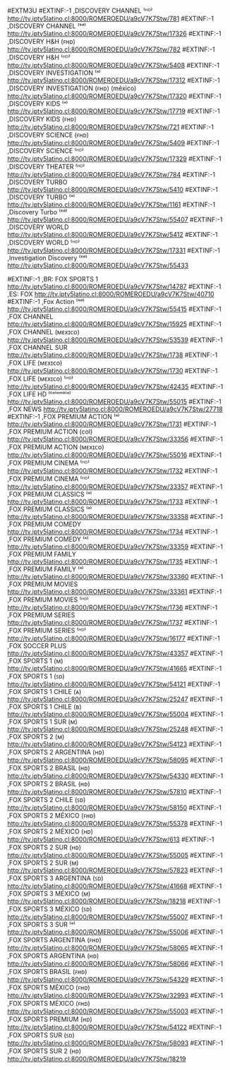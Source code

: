 #EXTM3U
#EXTINF:-1 ,DISCOVERY CHANNEL ⁽ᴴᴰ⁾
http://tv.iptv5latino.cl:8000/ROMEROEDU/a9cV7K7Stw/781
#EXTINF:-1 ,DISCOVERY CHANNEL ⁽ˢᵈ⁾
http://tv.iptv5latino.cl:8000/ROMEROEDU/a9cV7K7Stw/17326
#EXTINF:-1 ,DISCOVERY H&H (ꜰʜᴅ)
http://tv.iptv5latino.cl:8000/ROMEROEDU/a9cV7K7Stw/782
#EXTINF:-1 ,DISCOVERY H&H ⁽ᴴᴰ⁾
http://tv.iptv5latino.cl:8000/ROMEROEDU/a9cV7K7Stw/5408
#EXTINF:-1 ,DISCOVERY INVESTIGATION ⁽ᵃ⁾
http://tv.iptv5latino.cl:8000/ROMEROEDU/a9cV7K7Stw/17312
#EXTINF:-1 ,DISCOVERY INVESTIGATION (ꜰʜᴅ) (méxico)
http://tv.iptv5latino.cl:8000/ROMEROEDU/a9cV7K7Stw/17320
#EXTINF:-1 ,DISCOVERY KIDS ⁽ᵃ⁾
http://tv.iptv5latino.cl:8000/ROMEROEDU/a9cV7K7Stw/17719
#EXTINF:-1 ,DISCOVERY KIDS (ꜰʜᴅ)
http://tv.iptv5latino.cl:8000/ROMEROEDU/a9cV7K7Stw/721
#EXTINF:-1 ,DISCOVERY SCIENCE (ꜰʜᴅ)
http://tv.iptv5latino.cl:8000/ROMEROEDU/a9cV7K7Stw/5409
#EXTINF:-1 ,DISCOVERY SCIENCE ⁽ᴴᴰ⁾
http://tv.iptv5latino.cl:8000/ROMEROEDU/a9cV7K7Stw/17329
#EXTINF:-1 ,DISCOVERY THEATER ⁽ᴴᴰ⁾
http://tv.iptv5latino.cl:8000/ROMEROEDU/a9cV7K7Stw/784
#EXTINF:-1 ,DISCOVERY TURBO
http://tv.iptv5latino.cl:8000/ROMEROEDU/a9cV7K7Stw/5410
#EXTINF:-1 ,DISCOVERY TURBO ⁽ᵃ⁾
http://tv.iptv5latino.cl:8000/ROMEROEDU/a9cV7K7Stw/1161
#EXTINF:-1 ,Discovery Turbo ⁽ˢᵈ⁾
http://tv.iptv5latino.cl:8000/ROMEROEDU/a9cV7K7Stw/55407
#EXTINF:-1 ,DISCOVERY WORLD
http://tv.iptv5latino.cl:8000/ROMEROEDU/a9cV7K7Stw/5412
#EXTINF:-1 ,DISCOVERY WORLD ⁽ᴴᴰ⁾
http://tv.iptv5latino.cl:8000/ROMEROEDU/a9cV7K7Stw/17331
#EXTINF:-1 ,Investigation Discovery ⁽ˢᵈ⁾
http://tv.iptv5latino.cl:8000/ROMEROEDU/a9cV7K7Stw/55433


#EXTINF:-1 ,BR: FOX SPORTS 1
http://tv.iptv5latino.cl:8000/ROMEROEDU/a9cV7K7Stw/14787
#EXTINF:-1 ,ES: FOX
http://tv.iptv5latino.cl:8000/ROMEROEDU/a9cV7K7Stw/40710
#EXTINF:-1 ,Fox Action ⁽ˢᵈ⁾
http://tv.iptv5latino.cl:8000/ROMEROEDU/a9cV7K7Stw/55415
#EXTINF:-1 ,FOX CHANNEL
http://tv.iptv5latino.cl:8000/ROMEROEDU/a9cV7K7Stw/15925
#EXTINF:-1 ,FOX CHANNEL (ᴍᴇxɪᴄᴏ)
http://tv.iptv5latino.cl:8000/ROMEROEDU/a9cV7K7Stw/53539
#EXTINF:-1 ,FOX CHANNEL SUR
http://tv.iptv5latino.cl:8000/ROMEROEDU/a9cV7K7Stw/1738
#EXTINF:-1 ,FOX LIFE (ᴍᴇxɪᴄᴏ)
http://tv.iptv5latino.cl:8000/ROMEROEDU/a9cV7K7Stw/1730
#EXTINF:-1 ,FOX LIFE (ᴍᴇxɪᴄᴏ) ⁽ᴴᴰ⁾
http://tv.iptv5latino.cl:8000/ROMEROEDU/a9cV7K7Stw/42435
#EXTINF:-1 ,FOX LIFE HD ⁽ᶜᵒˡᵒᵐᵇⁱᵃ⁾
http://tv.iptv5latino.cl:8000/ROMEROEDU/a9cV7K7Stw/55015
#EXTINF:-1 ,FOX NEWS
http://tv.iptv5latino.cl:8000/ROMEROEDU/a9cV7K7Stw/27718
#EXTINF:-1 ,FOX PREMIUM ACTION ⁽ᵃ⁾
http://tv.iptv5latino.cl:8000/ROMEROEDU/a9cV7K7Stw/1731
#EXTINF:-1 ,FOX PREMIUM ACTION (col)
http://tv.iptv5latino.cl:8000/ROMEROEDU/a9cV7K7Stw/33356
#EXTINF:-1 ,FOX PREMIUM ACTION (ᴍᴇxɪᴄᴏ)
http://tv.iptv5latino.cl:8000/ROMEROEDU/a9cV7K7Stw/55016
#EXTINF:-1 ,FOX PREMIUM CINEMA ⁽ᴴᴰ⁾
http://tv.iptv5latino.cl:8000/ROMEROEDU/a9cV7K7Stw/1732
#EXTINF:-1 ,FOX PREMIUM CINEMA ⁽ᴴᴰ⁾
http://tv.iptv5latino.cl:8000/ROMEROEDU/a9cV7K7Stw/33357
#EXTINF:-1 ,FOX PREMIUM CLASSICS ⁽ᵃ⁾
http://tv.iptv5latino.cl:8000/ROMEROEDU/a9cV7K7Stw/1733
#EXTINF:-1 ,FOX PREMIUM CLASSICS ⁽ᵃ⁾
http://tv.iptv5latino.cl:8000/ROMEROEDU/a9cV7K7Stw/33358
#EXTINF:-1 ,FOX PREMIUM COMEDY
http://tv.iptv5latino.cl:8000/ROMEROEDU/a9cV7K7Stw/1734
#EXTINF:-1 ,FOX PREMIUM COMEDY ⁽ᵃ⁾
http://tv.iptv5latino.cl:8000/ROMEROEDU/a9cV7K7Stw/33359
#EXTINF:-1 ,FOX PREMIUM FAMILY
http://tv.iptv5latino.cl:8000/ROMEROEDU/a9cV7K7Stw/1735
#EXTINF:-1 ,FOX PREMIUM FAMILY ⁽ᵃ⁾
http://tv.iptv5latino.cl:8000/ROMEROEDU/a9cV7K7Stw/33360
#EXTINF:-1 ,FOX PREMIUM MOVIES
http://tv.iptv5latino.cl:8000/ROMEROEDU/a9cV7K7Stw/33361
#EXTINF:-1 ,FOX PREMIUM MOVIES ⁽ᴴᴰ⁾
http://tv.iptv5latino.cl:8000/ROMEROEDU/a9cV7K7Stw/1736
#EXTINF:-1 ,FOX PREMIUM SERIES
http://tv.iptv5latino.cl:8000/ROMEROEDU/a9cV7K7Stw/1737
#EXTINF:-1 ,FOX PREMIUM SERIES ⁽ᴴᴰ⁾
http://tv.iptv5latino.cl:8000/ROMEROEDU/a9cV7K7Stw/16177
#EXTINF:-1 ,FOX SOCCER PLUS
http://tv.iptv5latino.cl:8000/ROMEROEDU/a9cV7K7Stw/43357
#EXTINF:-1 ,FOX SPORTS 1 (ᴍ)
http://tv.iptv5latino.cl:8000/ROMEROEDU/a9cV7K7Stw/41665
#EXTINF:-1 ,FOX SPORTS 1 (ꜱᴅ)
http://tv.iptv5latino.cl:8000/ROMEROEDU/a9cV7K7Stw/54121
#EXTINF:-1 ,FOX SPORTS 1 CHILE (ᴀ)
http://tv.iptv5latino.cl:8000/ROMEROEDU/a9cV7K7Stw/25247
#EXTINF:-1 ,FOX SPORTS 1 CHILE (ʙ)
http://tv.iptv5latino.cl:8000/ROMEROEDU/a9cV7K7Stw/55004
#EXTINF:-1 ,FOX SPORTS 1 SUR (ᴍ)
http://tv.iptv5latino.cl:8000/ROMEROEDU/a9cV7K7Stw/25248
#EXTINF:-1 ,FOX SPORTS 2 (ᴍ)
http://tv.iptv5latino.cl:8000/ROMEROEDU/a9cV7K7Stw/54123
#EXTINF:-1 ,FOX SPORTS 2 ARGENTINA (ʜᴅ)
http://tv.iptv5latino.cl:8000/ROMEROEDU/a9cV7K7Stw/58095
#EXTINF:-1 ,FOX SPORTS 2 BRASIL (ʜᴅ)
http://tv.iptv5latino.cl:8000/ROMEROEDU/a9cV7K7Stw/54330
#EXTINF:-1 ,FOX SPORTS 2 BRASIL (ʜᴅ)
http://tv.iptv5latino.cl:8000/ROMEROEDU/a9cV7K7Stw/57810
#EXTINF:-1 ,FOX SPORTS 2 CHILE (ꜱᴅ)
http://tv.iptv5latino.cl:8000/ROMEROEDU/a9cV7K7Stw/58150
#EXTINF:-1 ,FOX SPORTS 2 MÉXICO (ꜰʜᴅ)
http://tv.iptv5latino.cl:8000/ROMEROEDU/a9cV7K7Stw/55378
#EXTINF:-1 ,FOX SPORTS 2 MÉXICO (ʜᴅ)
http://tv.iptv5latino.cl:8000/ROMEROEDU/a9cV7K7Stw/613
#EXTINF:-1 ,FOX SPORTS 2 SUR (ʜᴅ)
http://tv.iptv5latino.cl:8000/ROMEROEDU/a9cV7K7Stw/55005
#EXTINF:-1 ,FOX SPORTS 2 SUR (ᴍ)
http://tv.iptv5latino.cl:8000/ROMEROEDU/a9cV7K7Stw/57823
#EXTINF:-1 ,FOX SPORTS 3 ARGENTINA (ꜱᴅ)
http://tv.iptv5latino.cl:8000/ROMEROEDU/a9cV7K7Stw/41668
#EXTINF:-1 ,FOX SPORTS 3 MÉXICO (ᴍ)
http://tv.iptv5latino.cl:8000/ROMEROEDU/a9cV7K7Stw/18218
#EXTINF:-1 ,FOX SPORTS 3 MÉXICO (ꜱᴅ)
http://tv.iptv5latino.cl:8000/ROMEROEDU/a9cV7K7Stw/55007
#EXTINF:-1 ,FOX SPORTS 3 SUR ⁽ᵃ⁾
http://tv.iptv5latino.cl:8000/ROMEROEDU/a9cV7K7Stw/55006
#EXTINF:-1 ,FOX SPORTS ARGENTINA (ꜰʜᴅ)
http://tv.iptv5latino.cl:8000/ROMEROEDU/a9cV7K7Stw/58065
#EXTINF:-1 ,FOX SPORTS ARGENTINA (ʜᴅ)
http://tv.iptv5latino.cl:8000/ROMEROEDU/a9cV7K7Stw/58066
#EXTINF:-1 ,FOX SPORTS BRASIL (ꜰʜᴅ)
http://tv.iptv5latino.cl:8000/ROMEROEDU/a9cV7K7Stw/54329
#EXTINF:-1 ,FOX SPORTS MÉXICO (ꜰʜᴅ)
http://tv.iptv5latino.cl:8000/ROMEROEDU/a9cV7K7Stw/32993
#EXTINF:-1 ,FOX SPORTS MÉXICO (ꜰʜᴅ)
http://tv.iptv5latino.cl:8000/ROMEROEDU/a9cV7K7Stw/55003
#EXTINF:-1 ,FOX SPORTS PREMIUM (ʜᴅ)
http://tv.iptv5latino.cl:8000/ROMEROEDU/a9cV7K7Stw/54122
#EXTINF:-1 ,FOX SPORTS SUR (ꜱᴅ)
http://tv.iptv5latino.cl:8000/ROMEROEDU/a9cV7K7Stw/58093
#EXTINF:-1 ,FOX SPORTS SUR 2 (ʜᴅ)
http://tv.iptv5latino.cl:8000/ROMEROEDU/a9cV7K7Stw/18219
